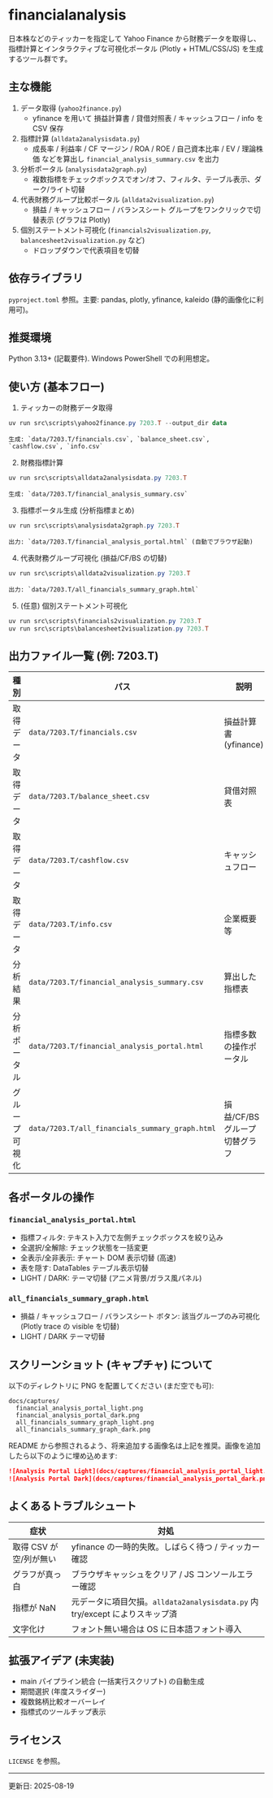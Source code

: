 # financialanalysis

日本株などのティッカーを指定して Yahoo Finance から財務データを取得し、指標計算とインタラクティブな可視化ポータル (Plotly + HTML/CSS/JS) を生成するツール群です。

## 主な機能

1. データ取得 (`yahoo2finance.py`)
	- yfinance を用いて 損益計算書 / 貸借対照表 / キャッシュフロー / info を CSV 保存
2. 指標計算 (`alldata2analysisdata.py`)
	- 成長率 / 利益率 / CF マージン / ROA / ROE / 自己資本比率 / EV / 理論株価 などを算出し `financial_analysis_summary.csv` を出力
3. 分析ポータル (`analysisdata2graph.py`)
	- 複数指標をチェックボックスでオン/オフ、フィルタ、テーブル表示、ダーク/ライト切替
4. 代表財務グループ比較ポータル (`alldata2visualization.py`)
	- 損益 / キャッシュフロー / バランスシート グループをワンクリックで切替表示 (グラフは Plotly)
5. 個別ステートメント可視化 (`financials2visualization.py`, `balancesheet2visualization.py` など)
	- ドロップダウンで代表項目を切替

## 依存ライブラリ

`pyproject.toml` 参照。主要: pandas, plotly, yfinance, kaleido (静的画像化に利用可)。

## 推奨環境

Python 3.13+ (記載要件). Windows PowerShell での利用想定。

## 使い方 (基本フロー)

1. ティッカーの財務データ取得
```powershell
uv run src\scripts\yahoo2finance.py 7203.T --output_dir data
```
	生成: `data/7203.T/financials.csv`, `balance_sheet.csv`, `cashflow.csv`, `info.csv`

2. 財務指標計算
```powershell
uv run src\scripts\alldata2analysisdata.py 7203.T
```
	生成: `data/7203.T/financial_analysis_summary.csv`

3. 指標ポータル生成 (分析指標まとめ)
```powershell
uv run src\scripts\analysisdata2graph.py 7203.T
```
	出力: `data/7203.T/financial_analysis_portal.html` (自動でブラウザ起動)

4. 代表財務グループ可視化 (損益/CF/BS の切替)
```powershell
uv run src\scripts\alldata2visualization.py 7203.T
```
	出力: `data/7203.T/all_financials_summary_graph.html`

5. (任意) 個別ステートメント可視化
```powershell
uv run src\scripts\financials2visualization.py 7203.T
uv run src\scripts\balancesheet2visualization.py 7203.T
```

## 出力ファイル一覧 (例: 7203.T)

| 種別 | パス | 説明 |
|------|------|------|
| 取得データ | `data/7203.T/financials.csv` | 損益計算書 (yfinance) |
| 取得データ | `data/7203.T/balance_sheet.csv` | 貸借対照表 |
| 取得データ | `data/7203.T/cashflow.csv` | キャッシュフロー |
| 取得データ | `data/7203.T/info.csv` | 企業概要等 |
| 分析結果 | `data/7203.T/financial_analysis_summary.csv` | 算出した指標表 |
| 分析ポータル | `data/7203.T/financial_analysis_portal.html` | 指標多数の操作ポータル |
| グループ可視化 | `data/7203.T/all_financials_summary_graph.html` | 損益/CF/BS グループ切替グラフ |

## 各ポータルの操作

### `financial_analysis_portal.html`
- 指標フィルタ: テキスト入力で左側チェックボックスを絞り込み
- 全選択/全解除: チェック状態を一括変更
- 全表示/全非表示: チャート DOM 表示切替 (高速)
- 表を隠す: DataTables テーブル表示切替
- LIGHT / DARK: テーマ切替 (アニメ背景/ガラス風パネル)

### `all_financials_summary_graph.html`
- 損益 / キャッシュフロー / バランスシート ボタン: 該当グループのみ可視化 (Plotly trace の visible を切替)
- LIGHT / DARK テーマ切替

## スクリーンショット (キャプチャ) について

以下のディレクトリに PNG を配置してください (まだ空でも可):

```
docs/captures/
  financial_analysis_portal_light.png
  financial_analysis_portal_dark.png
  all_financials_summary_graph_light.png
  all_financials_summary_graph_dark.png
```

README から参照されるよう、将来追加する画像名は上記を推奨。画像を追加したら以下のように埋め込めます:

```markdown
![Analysis Portal Light](docs/captures/financial_analysis_portal_light.png)
![Analysis Portal Dark](docs/captures/financial_analysis_portal_dark.png)
```

## よくあるトラブルシュート

| 症状 | 対処 |
|------|------|
| 取得 CSV が空/列が無い | yfinance の一時的失敗。しばらく待つ / ティッカー確認 |
| グラフが真っ白 | ブラウザキャッシュをクリア / JS コンソールエラー確認 |
| 指標が NaN | 元データに項目欠損。`alldata2analysisdata.py` 内 try/except によりスキップ済 |
| 文字化け | フォント無い場合は OS に日本語フォント導入 |

## 拡張アイデア (未実装)

- main パイプライン統合 (一括実行スクリプト) の自動生成
- 期間選択 (年度スライダー)
- 複数銘柄比較オーバーレイ
- 指標式のツールチップ表示

## ライセンス

`LICENSE` を参照。

---
更新日: 2025-08-19